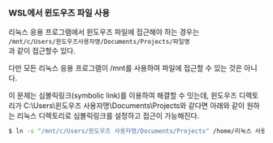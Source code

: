 ### WSL에서 윈도우즈 파일 사용


리눅스 응용 프로그램에서 윈도우즈 파일에 접근해야 하는 경우는   
``/mnt/c/Users/윈도우즈사용자명/Documents/Projects/파일명``  
과 같이 접근할수 있다.   

다만 모든 리눅스 응용 프로그램이 /mnt를 사용하여 파일에 접근할 수 있는 것은 아니다.

이 문제는 심볼릭링크(symbolic link)를 이용하여 해결할 수 잇는데, 윈도우즈 디렉토리가 C:\Users\윈도우즈 사용자명\Documents\Projects와 같다면 아래와 같이 원하는 리눅스 디렉토리로 심볼릭링크를 설정하고 접근이 가능해진다.


```bash
$ ln -s "/mnt/c/Users/윈도우즈 사용자명/Documents/Projects" /home/리눅스 사용자명(홈디렉토리명)/Projects

```